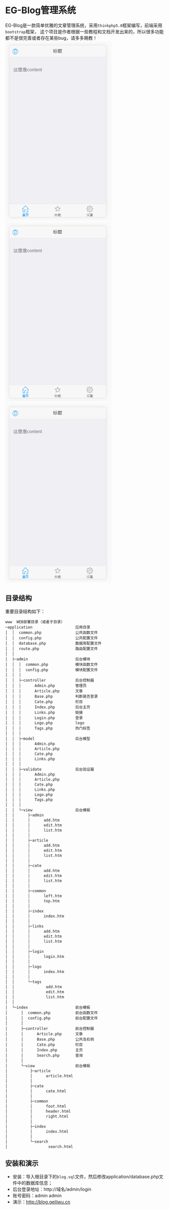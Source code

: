EG-Blog管理系统
===============

EG-Blog是一款简单优雅的文章管理系统，采用`thinkphp5.0`框架编写，前端采用`bootstrap`框架，
这个项目是作者根据一些教程和文档开发出来的，所以很多功能都不是很完善或者存在某些bug，请多多赐教！
![Image text](https://raw.githubusercontent.com/hongmaju/light7Local/master/img/productShow/20170518152848.png)
![Image text](https://raw.githubusercontent.com/hongmaju/light7Local/master/img/productShow/20170518152848.png)
![Image text](https://raw.githubusercontent.com/hongmaju/light7Local/master/img/productShow/20170518152848.png)


## 目录结构

重要目录结构如下：

~~~
www  WEB部署目录（或者子目录）
─application                   应用目录
│  │  common.php               公共函数文件
│  │  config.php               公共配置文件
│  │  database.php             数据库配置文件
│  │  route.php                路由配置文件
│  │
│  ├─admin                     后台模块
│  │  │  common.php            模块函数文件
│  │  │  config.php            模块配置文件
│  │  │
│  │  ├─controller             后台控制器
│  │  │      Admin.php         管理员
│  │  │      Article.php       文章
│  │  │      Base.php          判断是否登录
│  │  │      Cate.php          栏目
│  │  │      Index.php         后台主页
│  │  │      Links.php         链接
│  │  │      Login.php         登录
│  │  │      Logo.php          logo
│  │  │      Tags.php          热门标签
│  │  │
│  │  ├─model                  后台模型
│  │  │      Admin.php
│  │  │      Article.php
│  │  │      Cate.php
│  │  │      Links.php
│  │  │
│  │  ├─validate               后台验证器
│  │  │      Admin.php
│  │  │      Article.php
│  │  │      Cate.php
│  │  │      Links.php
│  │  │      Logo.php
│  │  │      Tags.php
│  │  │
│  │  └─view                   后台模板
│  │      ├─admin
│  │      │      add.htm
│  │      │      edit.htm
│  │      │      list.htm
│  │      │
│  │      ├─article
│  │      │      add.htm
│  │      │      edit.htm
│  │      │      list.htm
│  │      │
│  │      ├─cate
│  │      │      add.htm
│  │      │      edit.htm
│  │      │      list.htm
│  │      │
│  │      ├─common
│  │      │      left.htm
│  │      │      top.htm
│  │      │
│  │      ├─index
│  │      │      index.htm
│  │      │
│  │      ├─links
│  │      │      add.htm
│  │      │      edit.htm
│  │      │      list.htm
│  │      │
│  │      ├─login
│  │      │      login.htm
│  │      │
│  │      ├─logo
│  │      │      index.htm
│  │      │
│  │      └─tags
│  │              add.htm
│  │              edit.htm
│  │              list.htm
│  │
│  └─index                     前台模板
│      │  common.php           前台函数文件
│      │  config.php           前台配置文件
│      │
│      ├─controller            前台控制器
│      │      Article.php      文章
│      │      Base.php         公共及右侧
│      │      Cate.php         栏目
│      │      Index.php        主页
│      │      Search.php       查询
│      │
│      └─view                  前台模板
│          ├─article
│          │      article.html
│          │
│          ├─cate
│          │      cate.html
│          │
│          ├─common
│          │      foot.html
│          │      header.html
│          │      right.html
│          │
│          ├─index
│          │      index.html
│          │
│          └─search
│                  search.html
~~~

## 安装和演示
* 安装：导入根目录下的`blog.sql`文件，然后修改application/database.php文件中的数据库信息；
* 后台登录地址：http://域名/admin/login
* 账号密码：admin admin
* 演示：http://blog.geiliwu.cn